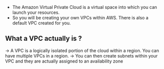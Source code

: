 * The Amazon Virtual Private Cloud is a virtual space into which you can launch your resources.
* So you will be creating your own VPCs within AWS. There is also a default VPC created for you.



## What a VPC actually is ? ##

-> A VPC is a logically isolated portion of the cloud within a region. You can have multiple VPCs in a region.
-> You can then create subnets within your VPC and they are actually assigned to an availability zone 
